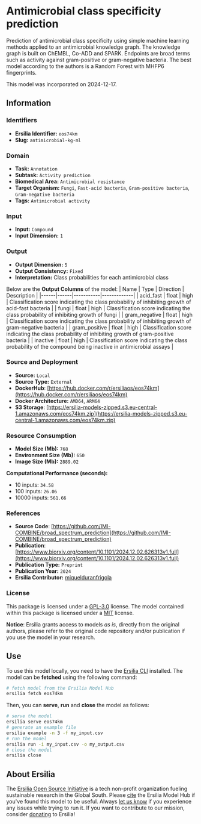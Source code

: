 # Antimicrobial class specificity prediction

Prediction of antimicrobial class specificity using simple machine learning
 methods applied to an antimicrobial knowledge graph. The knowledge graph is built
 on ChEMBL, Co-ADD and SPARK. Endpoints are broad terms such as activity against
 gram-positive or gram-negative bacteria. The best model according to the authors
 is a Random Forest with MHFP6 fingerprints.

This model was incorporated on 2024-12-17.


## Information
### Identifiers
- **Ersilia Identifier:** `eos74km`
- **Slug:** `antimicrobial-kg-ml`

### Domain
- **Task:** `Annotation`
- **Subtask:** `Activity prediction`
- **Biomedical Area:** `Antimicrobial resistance`
- **Target Organism:** `Fungi`, `Fast-acid bacteria`, `Gram-positive bacteria`, `Gram-negative bacteria`
- **Tags:** `Antimicrobial activity`

### Input
- **Input:** `Compound`
- **Input Dimension:** `1`

### Output
- **Output Dimension:** `5`
- **Output Consistency:** `Fixed`
- **Interpretation:** Class probabilities for each antimicrobial class

Below are the **Output Columns** of the model:
| Name | Type | Direction | Description |
|------|------|-----------|-------------|
| acid_fast | float | high | Classification score indicating the class probability of inhibiting growth of acid-fast bacteria |
| fungi | float | high | Classification score indicating the class probability of inhibiting growth of fungi |
| gram_negative | float | high | Classification score indicating the class probability of inhibiting growth of gram-negative bacteria |
| gram_positive | float | high | Classification score indicating the class probability of inhibiting growth of gram-positive bacteria |
| inactive | float | high | Classification score indicating the class probability of the compound being inactive in antimicrobial assays |


### Source and Deployment
- **Source:** `Local`
- **Source Type:** `External`
- **DockerHub**: [https://hub.docker.com/r/ersiliaos/eos74km](https://hub.docker.com/r/ersiliaos/eos74km)
- **Docker Architecture:** `AMD64`, `ARM64`
- **S3 Storage**: [https://ersilia-models-zipped.s3.eu-central-1.amazonaws.com/eos74km.zip](https://ersilia-models-zipped.s3.eu-central-1.amazonaws.com/eos74km.zip)

### Resource Consumption
- **Model Size (Mb):** `768`
- **Environment Size (Mb):** `650`
- **Image Size (Mb):** `2889.02`

**Computational Performance (seconds):**
- 10 inputs: `34.58`
- 100 inputs: `26.06`
- 10000 inputs: `561.66`

### References
- **Source Code**: [https://github.com/IMI-COMBINE/broad_spectrum_prediction](https://github.com/IMI-COMBINE/broad_spectrum_prediction)
- **Publication**: [https://www.biorxiv.org/content/10.1101/2024.12.02.626313v1.full](https://www.biorxiv.org/content/10.1101/2024.12.02.626313v1.full)
- **Publication Type:** `Preprint`
- **Publication Year:** `2024`
- **Ersilia Contributor:** [miquelduranfrigola](https://github.com/miquelduranfrigola)

### License
This package is licensed under a [GPL-3.0](https://github.com/ersilia-os/ersilia/blob/master/LICENSE) license. The model contained within this package is licensed under a [MIT](LICENSE) license.

**Notice**: Ersilia grants access to models _as is_, directly from the original authors, please refer to the original code repository and/or publication if you use the model in your research.


## Use
To use this model locally, you need to have the [Ersilia CLI](https://github.com/ersilia-os/ersilia) installed.
The model can be **fetched** using the following command:
```bash
# fetch model from the Ersilia Model Hub
ersilia fetch eos74km
```
Then, you can **serve**, **run** and **close** the model as follows:
```bash
# serve the model
ersilia serve eos74km
# generate an example file
ersilia example -n 3 -f my_input.csv
# run the model
ersilia run -i my_input.csv -o my_output.csv
# close the model
ersilia close
```

## About Ersilia
The [Ersilia Open Source Initiative](https://ersilia.io) is a tech non-profit organization fueling sustainable research in the Global South.
Please [cite](https://github.com/ersilia-os/ersilia/blob/master/CITATION.cff) the Ersilia Model Hub if you've found this model to be useful. Always [let us know](https://github.com/ersilia-os/ersilia/issues) if you experience any issues while trying to run it.
If you want to contribute to our mission, consider [donating](https://www.ersilia.io/donate) to Ersilia!
